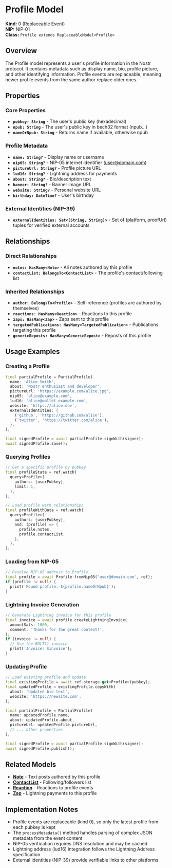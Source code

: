 # Profile Model

**Kind:** 0 (Replaceable Event)  
**NIP:** NIP-01  
**Class:** `Profile extends ReplaceableModel<Profile>`

## Overview

The Profile model represents a user's profile information in the Nostr protocol. It contains metadata such as display name, bio, profile picture, and other identifying information. Profile events are replaceable, meaning newer profile events from the same author replace older ones.

## Properties

### Core Properties
- **`pubkey: String`** - The user's public key (hexadecimal)
- **`npub: String`** - The user's public key in bech32 format (npub...)
- **`nameOrNpub: String`** - Returns name if available, otherwise npub

### Profile Metadata
- **`name: String?`** - Display name or username
- **`nip05: String?`** - NIP-05 internet identifier (user@domain.com)
- **`pictureUrl: String?`** - Profile picture URL
- **`lud16: String?`** - Lightning address for payments
- **`about: String?`** - Bio/description text
- **`banner: String?`** - Banner image URL
- **`website: String?`** - Personal website URL
- **`birthday: DateTime?`** - User's birthday

### External Identities (NIP-39)
- **`externalIdentities: Set<(String, String)>`** - Set of (platform, proofUrl) tuples for verified external accounts

## Relationships

### Direct Relationships
- **`notes: HasMany<Note>`** - All notes authored by this profile
- **`contactList: BelongsTo<ContactList>`** - The profile's contact/following list

### Inherited Relationships
- **`author: BelongsTo<Profile>`** - Self-reference (profiles are authored by themselves)
- **`reactions: HasMany<Reaction>`** - Reactions to this profile
- **`zaps: HasMany<Zap>`** - Zaps sent to this profile
- **`targetedPublications: HasMany<TargetedPublication>`** - Publications targeting this profile
- **`genericReposts: HasMany<GenericRepost>`** - Reposts of this profile

## Usage Examples

### Creating a Profile

```dart
final partialProfile = PartialProfile(
  name: 'Alice Smith',
  about: 'Nostr enthusiast and developer',
  pictureUrl: 'https://example.com/alice.jpg',
  nip05: 'alice@example.com',
  lud16: 'alice@wallet.example.com',
  website: 'https://alice.dev',
  externalIdentities: {
    ('github', 'https://github.com/alice'),
    ('twitter', 'https://twitter.com/alice'),
  },
);

final signedProfile = await partialProfile.signWith(signer);
await signedProfile.save();
```

### Querying Profiles

```dart
// Get a specific profile by pubkey
final profileState = ref.watch(
  query<Profile>(
    authors: {userPubkey},
    limit: 1,
  ),
);

// Load profile with relationships
final profileWithData = ref.watch(
  query<Profile>(
    authors: {userPubkey},
    and: (profile) => {
      profile.notes,
      profile.contactList,
    },
  ),
);
```

### Loading from NIP-05

```dart
// Resolve NIP-05 address to Profile
final profile = await Profile.fromNip05('user@domain.com', ref);
if (profile != null) {
  print('Found profile: ${profile.nameOrNpub}');
}
```

### Lightning Invoice Generation

```dart
// Generate Lightning invoice for this profile
final invoice = await profile.createLightningInvoice(
  amountSats: 1000,
  comment: 'Thanks for the great content!',
);
if (invoice != null) {
  // Use the BOLT11 invoice
  print('Invoice: $invoice');
}
```

### Updating Profile

```dart
// Load existing profile and update
final existingProfile = await ref.storage.get<Profile>(pubkey);
final updatedProfile = existingProfile.copyWith(
  about: 'Updated bio text',
  website: 'https://newsite.com',
);

final partialProfile = PartialProfile(
  name: updatedProfile.name,
  about: updatedProfile.about,
  pictureUrl: updatedProfile.pictureUrl,
  // ... other properties
);

final signedProfile = await partialProfile.signWith(signer);
await signedProfile.publish();
```

## Related Models

- **[Note](note.md)** - Text posts authored by this profile
- **[ContactList](contact-list.md)** - Following/followers list
- **[Reaction](reaction.md)** - Reactions to profile events
- **[Zap](zap.md)** - Lightning payments to this profile

## Implementation Notes

- Profile events are replaceable (kind 0), so only the latest profile from each pubkey is kept
- The `processMetadata()` method handles parsing of complex JSON metadata from the event content
- NIP-05 verification requires DNS resolution and may be cached
- Lightning address (lud16) integration follows the Lightning Address specification
- External identities (NIP-39) provide verifiable links to other platforms 